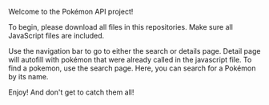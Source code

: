 Welcome to the Pokémon API project!

To begin, please download all files in this repositories. Make sure all JavaScript files are included.

Use the navigation bar to go to either the search or details page. Detail page will autofill with pokémon that were already called in the javascript file. To find a pokemon, use the search page. Here, you can search for a Pokémon by its name.

Enjoy! And don't get to catch them all!